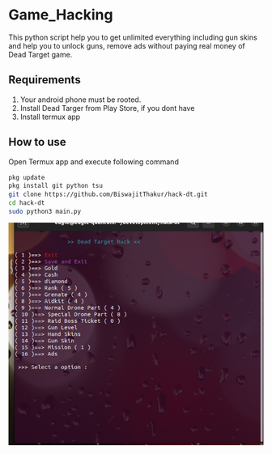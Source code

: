 # Game_Hacking
This python script help you to get unlimited everything including gun skins and help you to unlock guns, remove ads without paying real money of Dead Target game.

## Requirements
1. Your android phone must be rooted.
1. Install Dead Targer from Play Store, if you dont have
1. Install termux app

## How to use
Open Termux app and execute following command
```bash
pkg update
pkg install git python tsu
git clone https://github.com/BiswajitThakur/hack-dt.git
cd hack-dt
sudo python3 main.py
```

[![Watch the video](test-data/Screenshot.png)](test-data/Screencast.webm)

